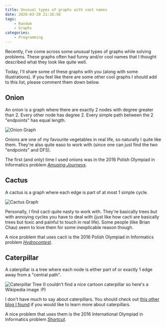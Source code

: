 ```yaml
---
title: Unusual types of graphs with cool names
date: 2020-03-28 21:16:56
tags:
    - Random
    - Graphs
categories:
    - Programming
---
```


Recently, I've come across some unusual types of graphs while solving problems. These graphs often had funny and/or cool names that I thought described what they look like quite well.

Today, I'll share some of these graphs with you (along with some illustrations). If you feel like there are some other cool graphs I should add to this list, please comment them down below.

<!-- more -->

## Onion

An onion is a graph where there are exactly 2 nodes with degree greater than 2. Every other node has degree 2. Every simple path between the 2 "endpoints" has equal length.

![Onion Graph](onion.jpg)

Onions are one of my favourite vegetables in real life, so naturally I quite like them. They're also quite easo to work with (since one can just find the two "endpoints" and DFS).

The first (and only) time I used onions was in the 2016 Polish Olympiad in Informatics problem [_Amusing Journeys_](https://szkopul.edu.pl/problemset/problem/YY6-3ua-C1rt7q-97laWc0UP/site/?key=statement).

## Cactus

A cactus is a graph where each edge is part of at most 1 simple cycle.

![Cactus Graph](cactus.jpg)

Personally, I find cacti quite nasty to work with. They're basically trees but with annoying cycles you have to deal with (just like how cacti are basically trees but toxic and painful to touch in real life). Some people (like Brian Chau) seem to love them for some inexplicable reason though.

A nice problem that uses cacti is the 2016 Polish Olympiad in Informatics problem [_Hydrocontest_](https://szkopul.edu.pl/problemset/problem/y9HM1ctDU8V8xLMRUYACDIRs/site/).

## Caterpillar

A caterpillar is a tree where each node is either part of or exactly 1 edge away from a "central path".

![Caterpillar Tree](caterpillar.png)
(I couldn't find a nice cartoon caterpillar so here's a Wikipedia image :P)

I don't have much to say about caterpillars. You should check out [this other blog I found](http://torus2torus.blogspot.com/2012/10/i-spy-with-my-little-eyea-caterpillar.html) if you would like to learn more about caterpillars.

A nice problem that uses them is the 2016 International Olympiad in Informatics problem [_Shortcut_](https://oj.uz/problem/view/IOI16_shortcut).
